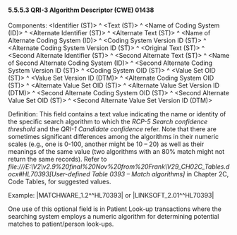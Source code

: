 #### 5.5.5.3 QRI-3 Algorithm Descriptor (CWE) 01438 

Components: &lt;Identifier (ST)> ^ &lt;Text (ST)> ^ &lt;Name of Coding System (ID)> ^ &lt;Alternate Identifier (ST)> ^ &lt;Alternate Text (ST)> ^ &lt;Name of Alternate Coding System (ID)> ^ &lt;Coding System Version ID (ST)> ^ &lt;Alternate Coding System Version ID (ST)> ^ &lt;Original Text (ST)> ^ &lt;Second Alternate Identifier (ST)> ^ &lt;Second Alternate Text (ST)> ^ &lt;Name of Second Alternate Coding System (ID)> ^ &lt;Second Alternate Coding System Version ID (ST)> ^ &lt;Coding System OID (ST)> ^ &lt;Value Set OID (ST)> ^ &lt;Value Set Version ID (DTM)> ^ &lt;Alternate Coding System OID (ST)> ^ &lt;Alternate Value Set OID (ST)> ^ &lt;Alternate Value Set Version ID (DTM)> ^ &lt;Second Alternate Coding System OID (ST)> ^ &lt;Second Alternate Value Set OID (ST)> ^ &lt;Second Alternate Value Set Version ID (DTM)>

Definition: This field contains a text value indicating the name or identity of the specific search algorithm to which the _RCP-5 Search confidence threshold_ and the _QRI-1 Candidate confidence_ refer. Note that there are sometimes significant differences among the algorithms in their numeric scales (e.g., one is 0-100, another might be 10 – 20) as well as their meanings of the same value (two algorithms with an 80% match might not return the same records). Refer to _file:///E:\V2\v2.9%20final%20Nov%20from%20Frank\V29_CH02C_Tables.docx#HL70393[User-defined Table 0393 – Match algorithms]_ in Chapter 2C, Code Tables, for suggested values.

Example: |MATCHWARE_1.2^^HL70393| or |LINKSOFT_2.01^^HL70393|

One use of this optional field is in Patient Look-up transactions where the searching system employs a numeric algorithm for determining potential matches to patient/person look-ups.
